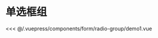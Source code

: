# 单选框组

<common-democode title="基础用法">
  <form-radio-group-demo1></form-radio-group-demo1>
  <highlight-code slot="codeText" lang="vue">
<<< @/.vuepress/components/form/radio-group/demo1.vue
  </highlight-code>
</common-democode>

<form-radio-group-attr-desc></form-radio-group-attr-desc>
